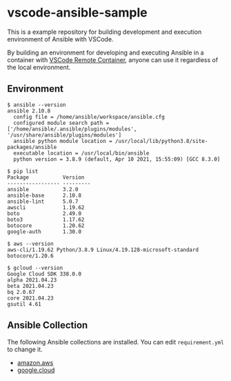 # vscode-ansible-sample

This is a example repository for building development and execution environment of Ansible with VSCode.

By building an environment for developing and executing Ansible in a container with [VSCode Remote Container](https://code.visualstudio.com/docs/remote/containers), anyone can use it regardless of the local environment.

## Environment

```console
$ ansible --version
ansible 2.10.8
  config file = /home/ansible/workspace/ansible.cfg
  configured module search path = ['/home/ansible/.ansible/plugins/modules', '/usr/share/ansible/plugins/modules']
  ansible python module location = /usr/local/lib/python3.8/site-packages/ansible
  executable location = /usr/local/bin/ansible
  python version = 3.8.9 (default, Apr 10 2021, 15:55:09) [GCC 8.3.0]
```

```console
$ pip list
Package           Version
----------------- ---------
ansible           3.2.0
ansible-base      2.10.8
ansible-lint      5.0.7
awscli            1.19.62
boto              2.49.0
boto3             1.17.62
botocore          1.20.62
google-auth       1.30.0
```

```console
$ aws --version
aws-cli/1.19.62 Python/3.8.9 Linux/4.19.128-microsoft-standard botocore/1.20.6
```

```console
$ gcloud --version
Google Cloud SDK 338.0.0
alpha 2021.04.23
beta 2021.04.23
bq 2.0.67
core 2021.04.23
gsutil 4.61
```

## Ansible Collection

The following Ansible collections are installed. You can edit `requirement.yml` to change it.

- [amazon.aws](https://galaxy.ansible.com/amazon/aws)
- [google.cloud](https://galaxy.ansible.com/google/cloud)


